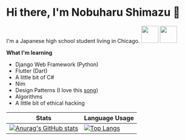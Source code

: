 # Hi there, I'm Nobuharu Shimazu 👋

I'm a Japanese high school student living in Chicago.
<img src="https://user-images.githubusercontent.com/60306074/160750010-f3fe0b78-0090-4f61-be39-9a9ba9f29b3a.gif" width="45"> 
<img src="https://media.giphy.com/media/077i6AULCXc0FKTj9s/giphy.gif" width="45"> 
<br>

**What I'm learning**
 - Django Web Framework (Python)
 - Flutter (Dart)
 - A little bit of C#
 - Nim
 - Design Patterns (I love this [song](https://www.youtube.com/watch?v=YYvOGPMLVDo))
 - Algorithms
 - A little bit of ethical hacking

| Stats | Language Usage |
| ----------- | ----------- |
| [![Anurag's GitHub stats](https://github-readme-stats.vercel.app/api?username=bichanna&count_private=true&show_icons=true)](https://github.com/anuraghazra/github-readme-stats)| [![Top Langs](https://github-readme-stats.vercel.app/api/top-langs/?username=bichanna&langs_count=6&hide=html,css,javascript&layout=compact)](https://github.com/anuraghazra/github-readme-stats)

